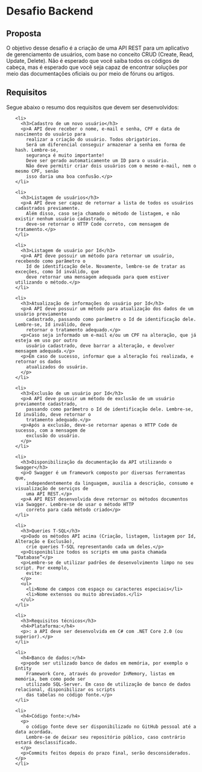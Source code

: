   <h1> Desafio Backend</h1>

  <h2>Proposta</h2>
  <p>O objetivo desse desafio é a criação de uma API REST para um aplicativo de
    gerenciamento de usuários, com base no conceito CRUD (Create, Read, Update, Delete).
    Não é esperado que você saiba todos os códigos de cabeça, mas é esperado que você
    seja capaz de encontrar soluções por meio das documentações oficiais ou por meio de fóruns
    ou artigos.
  </p>

  <h2> Requisitos</h2>
  <p>Segue abaixo o resumo dos requisitos que devem ser desenvolvidos:</p>
  <ul>

    <li>
      <h3>Cadastro de um novo usuário</h3>
      <p>A API deve receber o nome, e-mail e senha, CPF e data de nascimento do usuário para
        realizar a criação do usuário. Todos obrigatórios.
        Será um diferencial conseguir armazenar a senha em forma de hash. Lembre-se,
        segurança é muito importante!
        Deve ser gerado automaticamente um ID para o usuário.
        Não deve permitir criar dois usuários com o mesmo e-mail, nem o mesmo CPF, senão
        isso daria uma boa confusão.</p>
    </li>

    <li>
      <h3>Listagem de usuários</h3>
      <p>A API deve ser capaz de retornar a lista de todos os usuários cadastrados previamente.
        Além disso, caso seja chamado o método de listagem, e não existir nenhum usuário cadastrado,
        deve-se retornar o HTTP Code correto, com mensagem de tratamento.</p>
    </li>

    <li>
      <h3>Listagem de usuário por Id</h3>
      <p>A API deve possuir um método para retornar um usuário, recebendo como parâmetro o
        Id de identificação dele. Novamente, lembre-se de tratar as exceções, como Id inválido, que
        deve retornar uma mensagem adequada para quem estiver utilizando o método.</p>
    </li>

    <li>
      <h3>Atualização de informações do usuário por Id</h3>
      <p>A API deve possuir um método para atualização dos dados de um usuário previamente
        cadastrado, passando como parâmetro o Id de identificação dele. Lembre-se, Id inválido, deve
        retornar o tratamento adequado.</p>
      <p>Caso seja informado um e-mail e/ou um CPF na alteração, que já esteja em uso por outro
        usuário cadastrado, deve barrar a alteração, e devolver mensagem adequada.</p>
      <p>Em caso de sucesso, informar que a alteração foi realizada, e retornar os dados
        atualizados do usuário.
      </p>
    </li>

    <li>
      <h3>Exclusão de um usuário por Id</h3>
      <p>A API deve possuir um método de exclusão de um usuário previamente cadastrado,
        passando como parâmetro o Id de identificação dele. Lembre-se, Id inválido, deve retornar o
        tratamento adequado.</p>
      <p>Após a exclusão, deve-se retornar apenas o HTTP Code de sucesso, com a mensagem de
        exclusão do usuário.
      </p>
    </li>

    <li>
      <h3>Disponibilização da documentação da API utilizando o Swagger</h3>
      <p>O Swagger é um framework composto por diversas ferramentas que,
        independentemente da linguagem, auxilia a descrição, consumo e visualização de serviços de
        uma API REST.</p>
      <p>A API REST desenvolvida deve retornar os métodos documentos via Swagger. Lembre-se de usar o método HTTP
        correto para cada método criado</p>
    </li>

    <li>
      <h3>Queries T-SQL</h3>
      <p>Dado os métodos API acima (Criação, listagem, listagem por Id, Alteração e Exclusão),
        crie queries T-SQL representando cada um deles.</p>
      <p>Disponibilize todos os scripts em uma pasta chamada “Database”</p>
      <p>Lembre-se de utilizar padrões de desenvolvimento limpo no seu script. Por exemplo,
        evite:
      </p>
      <ul>
        <li>Nome de campos com espaço ou caracteres especiais</li>
        <li>Nome extensos ou muito abreviados.</li>
      </ul>
    </li>

    <li>
      <h3>Requisitos técnicos</h3>
      <h4>Plataforma:</h4>
      <p>: a API deve ser desenvolvida em C# com .NET Core 2.0 (ou superior).</p>
    </li>

    <li>
      <h4>Banco de dados:</h4>
      <p>pode ser utilizado banco de dados em memória, por exemplo o Entity
        Framework Core, através do provedor InMemory, listas em memória, bem como pode ser
        utilizado SQL-Server. Em caso de utilização de banco de dados relacional, disponibilizar os scripts
        das tabelas no código fonte.</p>
    </li>

    <li>
      <h4>Código fonte:</h4>
      <p>
        o código fonte deve ser disponibilizado no GitHub pessoal até a data acordada.
        Lembre-se de deixar seu repositório público, caso contrário estará desclassificado.
      </p>
      <p>Commits feitos depois do prazo final, serão desconsiderados.</p>
    </li>
  </ul>
